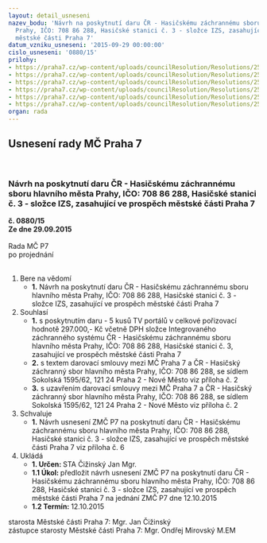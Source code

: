 ```yaml
---
layout: detail_usneseni
nazev_bodu: 'Návrh na poskytnutí daru ČR - Hasičskému záchrannému sboru hlavního města
  Prahy, IČO: 708 86 288, Hasičské stanici č. 3 - složce IZS, zasahující ve prospěch
  městské části Praha 7'
datum_vzniku_usneseni: '2015-09-29 00:00:00'
cislo_usneseni: '0880/15'
prilohy:
- https://praha7.cz/wp-content/uploads/councilResolution/Resolutions/25969/61-15-p%c5%99%c3%adloha_%c4%8d._1_-_d%c5%afvodov%c3%a1_zpr%c3%a1va.doc
- https://praha7.cz/wp-content/uploads/councilResolution/Resolutions/25969/61-15-smlouva_mc_p7_hzs_3_televize.doc
- https://praha7.cz/wp-content/uploads/councilResolution/Resolutions/25969/61-15-raris_hzs.pdf
- https://praha7.cz/wp-content/uploads/councilResolution/Resolutions/25969/61-15-tv_portaly_evidencni_karty_majetku.pdf
- https://praha7.cz/wp-content/uploads/councilResolution/Resolutions/25969/61-15-usnesen%c3%ad_rm%c4%8d_p7_%c4%8d._0250_z_%c4%8d._15,_ze_dne_24.03.2015_-_v%c3%bdpov%c4%9bdi_infokan%c3%a1l.doc
- https://praha7.cz/wp-content/uploads/councilResolution/Resolutions/25969/61-15-navrh_zmc_p7_8_12.10.2015_dar_hzs.doc
organ: rada
---
```

<div id="ucUsn_pList" class="usn">
	<span><h2>Usnesení rady MČ Praha 7 </h2>
<br></span><div class="standBody">
<span><h3>Návrh na poskytnutí daru ČR - Hasičskému záchrannému sboru hlavního města Prahy, IČO: 708 86 288, Hasičské stanici č. 3 - složce IZS, zasahující ve prospěch městské části Praha 7</h3></span><div class="center">
		<strong>č. 0880/15</strong><br>
	</div>
<div class="center">
		<strong>Ze dne 29.09.2015</strong><br><br>
	</div>Rada MČ P7<br> po projednání<br><br><ol>
<li>Bere na vědomí<ul><li>
<strong>1.</strong> Návrh na poskytnutí daru ČR - Hasičskému záchrannému sboru hlavního města Prahy, IČO: 708 86 288, Hasičské stanici č. 3 - složce IZS, zasahující ve prospěch městské části Praha 7</li></ul>
</li>
<li>Souhlasí<ul>
<li>
<strong>1.</strong> s poskytnutím daru - 5 kusů TV portálů v celkové pořizovací hodnotě 297.000,- Kč včetně DPH složce Integrovaného záchranného systému ČR - Hasičskému záchrannému sboru hlavního města Prahy, IČO: 708 86 288, Hasičské stanici č. 3, zasahující ve prospěch městské části Praha 7</li>
<li>
<strong>2.</strong> s textem darovací smlouvy mezi MČ Praha 7 a  ČR - Hasičský záchranný sbor hlavního města Prahy, IČO: 708 86 288, se sídlem Sokolská 1595/62, 121 24 Praha 2 - Nové Město viz příloha č. 2</li>
<li>
<strong>3.</strong> s uzavřením darovací smlouvy mezi MČ Praha 7 a ČR - Hasičský záchranný sbor hlavního města Prahy, IČO: 708 86 288, se sídlem Sokolská 1595/62, 121 24 Praha 2 - Nové Město viz příloha č. 2</li>
</ul>
</li>
<li>Schvaluje<ul><li>
<strong>1.</strong> Návrh usnesení ZMČ P7 na poskytnutí daru ČR - Hasičskému záchrannému sboru hlavního města Prahy, IČO: 708 86 288, Hasičské stanici č. 3 - složce IZS, zasahující ve prospěch městské části Praha 7 viz příloha č. 6   </li></ul>
</li>
<li>Ukládá<ul>
<li>
<strong>1. Určen: </strong>STA Čižinský Jan Mgr.</li>
<li>
<strong>1.1 Úkol: </strong>předložit návrh usnesení ZMČ P7 na poskytnutí daru ČR - Hasičskému záchrannému sboru hlavního města Prahy, IČO: 708 86 288, Hasičské stanici č. 3 - složce IZS, zasahující ve prospěch městské části Praha 7  na jednání ZMČ P7 dne 12.10.2015</li>
<li>
<strong>1.2 Termín: </strong>12.10.2015</li>
</ul>
</li>
</ol>starosta Městské části Praha 7: Mgr. Jan Čižinský<br>zástupce starosty Městské části Praha 7: Mgr. Ondřej Mirovský M.EM 
</div>
</div>